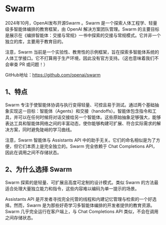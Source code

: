# Swarm
2024年10月，OpenAI发布开源Swarm 。Swarm 是一个探索人体工程学、轻量级多智能体编排的教育框架，由 OpenAI 解决方案团队管理。Swarm 的主要目标是展示在《编排智能体：交接与常规》一书中探索的交接与常规模式。它并非一个独立的库，主要用于教育目的。

注意，Swarm 当前是一个实验性、教育性的示例框架，旨在探索多智能体系统的人体工学接口。它不打算用于生产环境，因此没有官方支持。（这也意味着我们不会审查 PR 或问题！）

GitHub地址：https://github.com/openai/swarm

## 1、特点
Swarm 专注于使智能体协调与执行变得轻量、可控且易于测试。通过两个基础抽象实现这一目标：智能体（Agents）和交接（handoffs）。智能体包含指令和工具，并可以在任何时候将对话交接给另一个智能体。这些原始抽象足够强大，能够表达工具和智能体网络之间的丰富动态，使你能够构建可扩展、符合实际需求的解决方案，同时避免陡峭的学习曲线。

注意，Swarm 智能体与 Assistants API 中的助手无关。它们的命名相似是为了方便，但它们本质上是完全独立的。Swarm 完全依赖于 Chat Completions API，因此在调用之间不存储状态。

## 2、为什么选择 Swarm
Swarm 探索的是轻量、可扩展且高度可定制的设计模式。类似 Swarm 的方法最适合处理大量独立能力和指令，这些内容难以编码为单一提示的场景。

Assistants API 是开发者寻找完全托管的线程和内建记忆管理与检索的一个好选择。然而，Swarm 是为那些好奇学习多智能体编排的开发者提供的教育资源。Swarm 几乎完全运行在客户端上，与 Chat Completions API 类似，不会在调用之间存储状态。